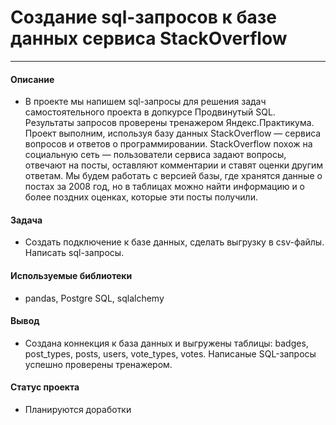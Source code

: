 # Создание sql-запросов к базе данных сервиса StackOverflow
---

#### Описание

 - В проекте мы напишем sql-запросы для решения задач самостоятельного проекта в допкурсе Продвинутый SQL. Результаты запросов проверены тренажером Яндекс.Практикума. Проект выполним, используя базу данных StackOverflow — сервиса вопросов и ответов о программировании. 
StackOverflow похож на социальную сеть — пользователи сервиса задают вопросы, отвечают на посты, оставляют комментарии и ставят оценки другим ответам. Мы будем работать с версией базы, где хранятся данные о постах за 2008 год, но в таблицах можно найти информацию и о более поздних оценках, которые эти посты получили.
 
 
#### Задача

 - Создать подключение к базе данных, сделать выгрузку в csv-файлы. Написать sql-запросы.

#### Используемые библиотеки

 - pandas, Postgre SQL, sqlalchemy


#### Вывод

 - Создана коннекция к база данных и выгружены таблицы: badges, post_types, posts, users, vote_types, votes. Написаные SQL-запросы успешно проверены тренажером.
 
#### Статус проекта

 - Планируются доработки